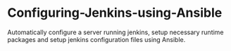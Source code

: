 # Configuring-Jenkins-using-Ansible
Automatically configure a server running jenkins, setup necessary runtime packages and setup jenkins configuration files using Ansible.
